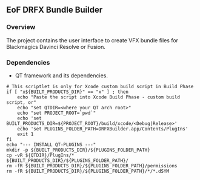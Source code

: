 ## EoF DRFX Bundle Builder

### Overview

The project contains the user interface to create VFX bundle files for Blackmagics Davinci Resolve or Fusion.

### Dependencies

- QT framework and its dependencies.

```
# This scriptlet is only for Xcode custom build script in Build Phase
if [ "x${BUILT_PRODUCTS_DIR}" == "x" ] ; then
    echo "Paste the script into Xcode Build Phase - custom build script, or"
    echo "set QTDIR=<where your QT arch root>"
    echo "set PROJECT_ROOT=`pwd`"
    echo 'set BUILT_PRODUCTS_DIR=${PROJECT_ROOT}/build/xcode/<Debug|Release>'
    echo 'set PLUGINS_FOLDER_PATH=DRFXBuilder.app/Contents/PlugIns'
    exit 1
fi
echo "--- INSTALL QT-PLUGINS ---"
mkdir -p ${BUILT_PRODUCTS_DIR}/${PLUGINS_FOLDER_PATH}
cp -vR ${QTDIR}/PlugIns/* ${BUILT_PRODUCTS_DIR}/${PLUGINS_FOLDER_PATH}/
rm -fR ${BUILT_PRODUCTS_DIR}/${PLUGINS_FOLDER_PATH}/permissions
rm -fR ${BUILT_PRODUCTS_DIR}/${PLUGINS_FOLDER_PATH}/*/*.dSYM
```

